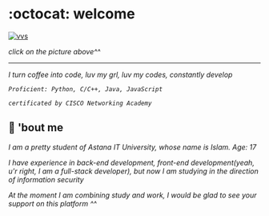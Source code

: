 # :octocat: welcome
[![vvs](https://data.whicdn.com/images/254945953/original.gif)](https://www.instagram.com/vvsalwayscodin/)

_click on the picture above^^_
___
_I turn coffee into code, luv my grl, luv my codes, constantly develop_

_`Proficient: Python, C/C++, Java, JavaScript`_

_`certificated by CISCO Networking Academy`_

## :wedding: 'bout me
 _I am a pretty student of Astana IT University, whose name is Islam. Age: 17_

 _I have experience in back-end development, front-end development(yeah, u'r right, I am a full-stack developer), but now I am studying in the direction of information security_

_At the moment I am combining study and work, I would be glad to see your support on this platform ^^_


